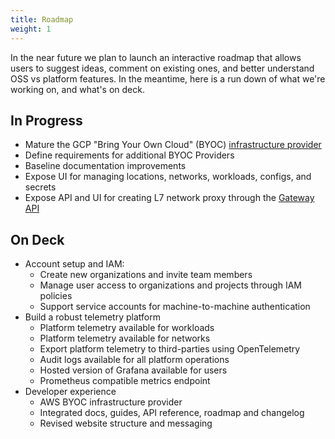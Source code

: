 ```yaml
---
title: Roadmap
weight: 1
---
```


In the near future we plan to launch an interactive roadmap that allows users to
suggest ideas, comment on existing ones, and better understand OSS vs platform
features. In the meantime, here is a run down of what we're working on, and
what's on deck.

## In Progress

- Mature the GCP "Bring Your Own Cloud" (BYOC) [infrastructure provider](https://link.datum.net/gcp-provider)
- Define requirements for additional BYOC Providers
- Baseline documentation improvements
- Expose UI for managing locations, networks, workloads, configs, and secrets
- Expose API and UI for creating L7 network proxy through the [Gateway API](https://gateway-api.sigs.k8s.io)

## On Deck

- Account setup and IAM:
  - Create new organizations and invite team members
  - Manage user access to organizations and projects through IAM policies
  - Support service accounts for machine-to-machine authentication
- Build a robust telemetry platform
  - Platform telemetry available for workloads
  - Platform telemetry available for networks
  - Export platform telemetry to third-parties using OpenTelemetry
  - Audit logs available for all platform operations
  - Hosted version of Grafana available for users
  - Prometheus compatible metrics endpoint
- Developer experience
  - AWS BYOC infrastructure provider
  - Integrated docs, guides, API reference, roadmap and changelog
  - Revised website structure and messaging
